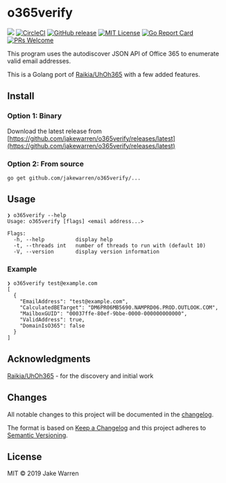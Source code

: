 # o365verify
[![](https://godoc.org/github.com/jakewarren/o365verify?status.svg)](http://godoc.org/github.com/jakewarren/o365verify)
[![CircleCI](https://circleci.com/gh/jakewarren/o365verify.svg?style=shield)](https://circleci.com/gh/jakewarren/o365verify)
[![GitHub release](http://img.shields.io/github/release/jakewarren/o365verify.svg?style=flat-square)](https://github.com/jakewarren/o365verify/releases])
[![MIT License](http://img.shields.io/badge/license-MIT-blue.svg?style=flat-square)](https://github.com/jakewarren/o365verify/blob/master/LICENSE)
[![Go Report Card](https://goreportcard.com/badge/github.com/jakewarren/o365verify)](https://goreportcard.com/report/github.com/jakewarren/o365verify)
[![PRs Welcome](https://img.shields.io/badge/PRs-welcome-brightgreen.svg?style=shields)](http://makeapullrequest.com)

This program uses the autodiscover JSON API of Office 365 to enumerate valid email addresses.

This is a Golang port of [Raikia/UhOh365](https://github.com/Raikia/UhOh365) with a few added features.

## Install
### Option 1: Binary

Download the latest release from [https://github.com/jakewarren/o365verify/releases/latest](https://github.com/jakewarren/o365verify/releases/latest)

### Option 2: From source

```
go get github.com/jakewarren/o365verify/...
```

## Usage

```
❯ o365verify --help
Usage: o365verify [flags] <email address...>

Flags:
  -h, --help          display help
  -t, --threads int   number of threads to run with (default 10)
  -V, --version       display version information
```

### Example
```
❯ o365verify test@example.com
[
  {
    "EmailAddress": "test@example.com",
    "CalculatedBETarget": "DM6PR06MB5690.NAMPRD06.PROD.OUTLOOK.COM",
    "MailboxGUID": "00037ffe-80ef-9bbe-0000-000000000000",
    "ValidAddress": true,
    "DomainIsO365": false
  }
]
```

## Acknowledgments 

[Raikia/UhOh365](https://github.com/Raikia/UhOh365) - for the discovery and initial work

## Changes

All notable changes to this project will be documented in the [changelog].

The format is based on [Keep a Changelog](http://keepachangelog.com/) and this project adheres to [Semantic Versioning](http://semver.org/).

## License

MIT © 2019 Jake Warren

[changelog]: https://github.com/jakewarren/o365verify/blob/master/CHANGELOG.md
